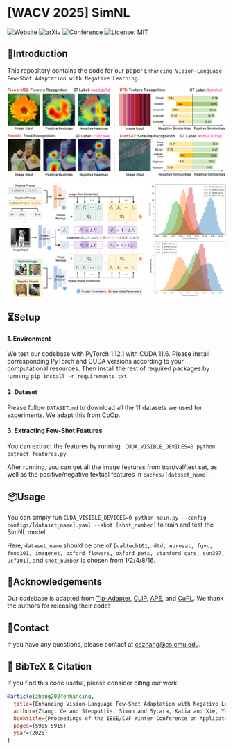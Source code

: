 # [WACV 2025] SimNL

[![Website](https://img.shields.io/badge/Project-Website-green)](https://github.com/zhangce01/SimNL)
[![arXiv](https://img.shields.io/badge/arXiv-2403.12964-red)](http://arxiv.org/abs/2403.12964)
[![Conference](https://img.shields.io/badge/WACV-2025-blue)]([https://neurips.cc/](https://wacv2025.thecvf.com/))
[![License: MIT](https://img.shields.io/badge/License-MIT-yellow.svg)](https://opensource.org/licenses/MIT)

## 👀Introduction

This repository contains the code for our paper `Enhancing Vision-Language Few-Shot Adaptation with Negative Learning`.

![](fig/qualitative.png)

![](fig/overview.png)

## ⏳Setup

#### 1. Environment

We test our codebase with PyTorch 1.12.1 with CUDA 11.6. Please install corresponding PyTorch and CUDA versions according to your computational resources. Then install the rest of required packages by running `pip install -r requirements.txt`. 

#### 2. Dataset

Please follow ```DATASET.md``` to download all the 11 datasets we used for experiments. We adapt this from [CoOp](https://github.com/KaiyangZhou/CoOp/blob/main/DATASETS.md).

#### 3. Extracting Few-Shot Features

You can extract the features by running ``` CUDA_VISIBLE_DEVICES=0 python extract_features.py```.

After running, you can get all the image features from tran/val/test set, as well as the positive/negative textual features in ```caches/[dataset_name]```.

## 📦Usage

You can simply run ```CUDA_VISIBLE_DEVICES=0 python main.py --config configs/[dataset_name].yaml --shot [shot_number]``` to train and test the SimNL model. 

Here, `dataset_name` should be one of `[caltech101, dtd, eurosat, fgvc, food101, imagenet, oxford_flowers, oxford_pets, stanford_cars, sun397, ucf101]`, and `shot_number` is chosen from 1/2/4/8/16.

## 🙏Acknowledgements

Our codebase is adapted from [Tip-Adapter](https://github.com/gaopengcuhk/Tip-Adapter/), [CLIP](https://github.com/openai/CLIP/tree/main/clip), [APE](https://github.com/yangyangyang127/APE), and [CuPL](https://github.com/sarahpratt/CuPL). We thank the authors for releasing their code!

## 📧Contact

If you have any questions, please  contact at [cezhang@cs.cmu.edu](mailto:cezhang@cs.cmu.edu).

## 📌 BibTeX & Citation

If you find this code useful, please consider citing our work:

```bibtex
@article{zhang2024enhancing,
  title={Enhancing Vision-Language Few-Shot Adaptation with Negative Learning},
  author={Zhang, Ce and Stepputtis, Simon and Sycara, Katia and Xie, Yaqi},
  booktitle={Proceedings of the IEEE/CVF Winter Conference on Applications of Computer Vision},
  pages={5905-5915}
  year={2025}
}
```

